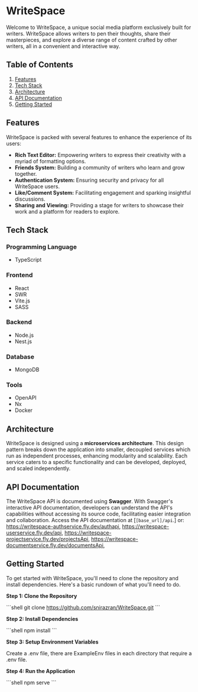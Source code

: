 # WriteSpace

Welcome to WriteSpace, a unique social media platform exclusively built for writers. WriteSpace allows writers to pen their thoughts, share their masterpieces, and explore a diverse range of content crafted by other writers, all in a convenient and interactive way.

## Table of Contents

1. [Features](#features)
2. [Tech Stack](#tech-stack)
3. [Architecture](#architecture)
4. [API Documentation](#api-documentation)
5. [Getting Started](#getting-started)

## Features

WriteSpace is packed with several features to enhance the experience of its users:

- **Rich Text Editor:** Empowering writers to express their creativity with a myriad of formatting options.
- **Friends System:** Building a community of writers who learn and grow together.
- **Authentication System:** Ensuring security and privacy for all WriteSpace users.
- **Like/Comment System:** Facilitating engagement and sparking insightful discussions.
- **Sharing and Viewing:** Providing a stage for writers to showcase their work and a platform for readers to explore.

## Tech Stack

### Programming Language

- TypeScript

### Frontend

- React
- SWR
- Vite.js
- SASS

### Backend

- Node.js
- Nest.js

### Database

- MongoDB

### Tools

- OpenAPI
- Nx
- Docker

## Architecture

WriteSpace is designed using a **microservices architecture**. This design pattern breaks down the application into smaller, decoupled services which run as independent processes, enhancing modularity and scalability. Each service caters to a specific functionality and can be developed, deployed, and scaled independently.

## API Documentation

The WriteSpace API is documented using **Swagger**. With Swagger's interactive API documentation, developers can understand the API's capabilities without accessing its source code, facilitating easier integration and collaboration. Access the API documentation at [`[base_url]/api`.] or:
https://writespace-authservice.fly.dev/authapi,
https://writespace-userservice.fly.dev/api,
https://writespace-projectservice.fly.dev/projectsApi,
https://writespace-documentservice.fly.dev/documentsApi,



## Getting Started

To get started with WriteSpace, you'll need to clone the repository and install dependencies. Here's a basic rundown of what you'll need to do.

**Step 1: Clone the Repository**

\```shell
git clone https://github.com/snirazran/WriteSpace.git
\```

**Step 2: Install Dependencies**

\```shell
npm install
\```

**Step 3: Setup Environment Variables**

Create a .env file, there are ExampleEnv files in each directory that require a .env file.

**Step 4: Run the Application**

\```shell
npm serve
\```
